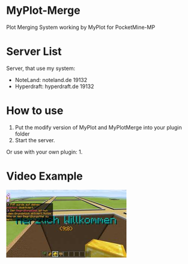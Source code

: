 # MyPlot-Merge
Plot Merging System working by MyPlot for PocketMine-MP

# Server List
Server, that use my system:
- NoteLand: noteland.de 19132
- Hyperdraft: hyperdraft.de 19132

# How to use
1. Put the modify version of MyPlot and MyPlotMerge into your plugin folder
2. Start the server.

Or use with your own plugin:
1. 

# Video Example
[![Youtube Video Example](thumbnail.jpg)](https://youtu.be/9v4E2d-L3KU)
